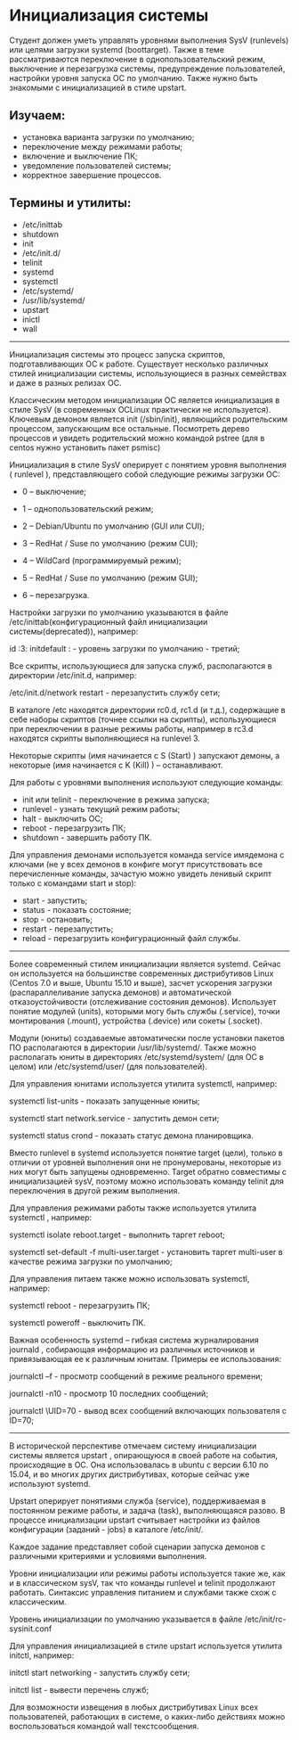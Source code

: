 #  Инициализация системы

Студент должен уметь управлять уровнями выполнения SysV (runlevels) или целями загрузки systemd (boottarget). Также в теме рассматриваются переключение в однопользовательский режим, выключение и перезагрузка системы, предупреждение пользователей, настройки уровня запуска ОС по умолчанию. Также нужно быть знакомыми с инициализацией в стиле upstart.

## Изучаем:

- установка варианта загрузки по умолчанию;
- переключение между режимами работы;
- включение и выключение ПК;
- уведомление пользователей системы;
- корректное завершение процессов.

## Термины и утилиты:

- /etc/inittab
- shutdown
- init
- /etc/init.d/
- telinit
- systemd
- systemctl
- /etc/systemd/
- /usr/lib/systemd/
- upstart
- inictl
- wall

---

Инициализация системы это процесс запуска скриптов, подготавливающих ОС к работе. Существует несколько различных стилей инициализации системы, использующиеся в разных семействах и даже в разных релизах ОС.

Классическим методом инициализации ОС является инициализация в стиле SysV  (в современных OCLinux практически не используется). Ключевым демоном является init (/sbin/init), являющийся родительским процессом, запускающим все остальные. Посмотреть дерево процессов и увидеть родительский можно командой pstree (для в centos нужно установить пакет psmisc)

Инициализация в стиле SysV оперирует с понятием уровня выполнения ( runlevel ), представляющего собой следующие режимы загрузки ОС:

- 0 – выключение;

- 1 – однопользовательский режим;

- 2 – Debian/Ubuntu по умолчанию (GUI или CUI);

- 3 – RedHat / Suse по умолчанию (режим CUI);

- 4 – WildCard (программируемый режим);

- 5 – RedHat / Suse по умолчанию (режим GUI);

- 6 – перезагрузка.

Настройки загрузки по умолчанию указываются в файле /etc/inittab(конфигурационный файл инициализации системы(deprecated)), например:

id :3: initdefault :          - уровень загрузки по умолчанию - третий;

Все скрипты, использующиеся для запуска служб, располагаются в директории /etc/init.d, например:

/etc/init.d/network restart   - перезапустить службу сети;

В каталоге /etc находятся директории rc0.d,  rc1.d (и т.д.), содержащие в себе наборы скриптов (точнее ссылки на скрипты), использующиеся при переключении в разные режимы работы, например в rc3.d находятся скрипты выполняющиеся на runlevel 3.

Некоторые скрипты (имя начинается с S (Start) ) запускают демоны, а некоторые (имя начинается с K (Kill) ) – останавливают.

Для работы с уровнями выполнения используют следующие команды:

- init или telinit   - переключение в режима запуска;
- runlevel           - узнать текущий режим работы;
- halt               - выключить ОС;
- reboot             - перезагрузить ПК;
- shutdown           - завершить работу ПК.

Для управления демонами используется команда service имядемона с ключами (не у всех демонов в конфиге могут присутствовать все перечисленные команды, зачастую можно увидеть ленивый скрипт только с командами start и stop):

- start         - запустить;
- status        - показать состояние;
- stop          - остановить;
- restart       - перезапустить;
- reload        - перезагрузить конфигурационный файл службы.

---

Более современный стилем инициализации является systemd. Сейчас он используется на большинстве современных дистрибутивов Linux (Centos 7.0 и выше, Ubuntu 15.10 и выше), засчет ускорения загрузки (распараллеливание запуска демонов) и автоматической отказоустойчивости (отслеживание состояния демонов). Использует понятие модулей (units), которыми могу быть службы (.service), точки монтирования (.mount), устройства (.device) или сокеты (.socket).

Модули (юниты) создаваемые автоматически после установки пакетов ПО располагаются в директории /usr/lib/systemd/. Также можно располагать юниты в директориях /etc/systemd/system/ (для ОС в целом) или /etc/systemd/user/ (для пользователей).

Для управления юнитами используется утилита systemctl, например:

systemctl list-units              - показать запущенные юниты;

systemctl start network.service   - запустить демон сети;

systemctl status crond            - показать статус демона планировщика.

Вместо runlevel в systemd используется понятие target (цели), только в отличии от уровней выполнения они не пронумерованы, некоторые из них могут быть запущены одновременно. Target обратно совместимы с инициализацией sysV, поэтому можно использовать команду telinit для переключения в другой режим выполнения.

Для управления режимами работы также используется утилита systemctl , например:

systemctl isolate reboot.target               - выполнить таргет reboot;

systemctl set-default -f multi-user.target    - установить таргет multi-user в качестве режима загрузки по умолчанию;

Для управления питаем также можно использовать systemctl, например:

systemctl reboot     - перезагрузить ПК;

systemctl poweroff   - выключить ПК.

Важная особенность systemd – гибкая система журналирования journald , собирающая информацию из различных источников и привязывающая ее к различным юнитам. Примеры ее использования:

journalctl –f         - просмотр сообщений в режиме реального времени;

journalctl -n10       - просмотр 10 последних сообщений;

journalctl \UID=70    - вывод всех сообщений включающих пользователя с ID=70;

---

В исторической перспективе отмечаем систему инициализации системы является upstart , опирающуюся в своей работе на события, происходящие в ОС. Она использовалась в ubuntu с версии 6.10 по 15.04, и во многих других дистрибутивах, которые сейчас уже используют systemd.

Upstart оперирует понятиями служба (service), поддерживаемая в постоянном режиме работы, и задача (task), выполняющаяся разово. В процессе инициализации upstart считывает настройки из файлов конфигурации (заданий - jobs) в каталоге /etc/init/.

Каждое задание представляет собой сценарии запуска демонов с различными критериями и условиями выполнения.

Уровни инициализации или режимы работы используется такие же, как и в классическом sysV, так что команды runlevel и telinit продолжают работать. Синтаксис управления питанием и службами также схож с классическим.

Уровень инициализации по умолчанию указывается в файле /etc/init/rc-sysinit.conf

Для управления инициализацией в стиле upstart используется утилита initctl, например:

initctl start networking    - запустить службу сети;

initctl list                - вывести перечень служб;

Для возможности извещения в любых дистрибутивах Linux всех пользователей, работающих в системе, о каких-либо действиях можно воспользоваться командой wall текстсообщения.
